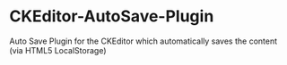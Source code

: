 CKEditor-AutoSave-Plugin
========================

Auto Save Plugin for the CKEditor which automatically saves the content (via HTML5 LocalStorage)
